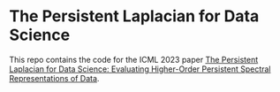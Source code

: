 # The Persistent Laplacian for Data Science

This repo contains the code for the ICML 2023 paper [The Persistent Laplacian for Data Science: Evaluating Higher-Order Persistent Spectral Representations of Data](https://proceedings.mlr.press/v202/davies23c/davies23c.pdf).